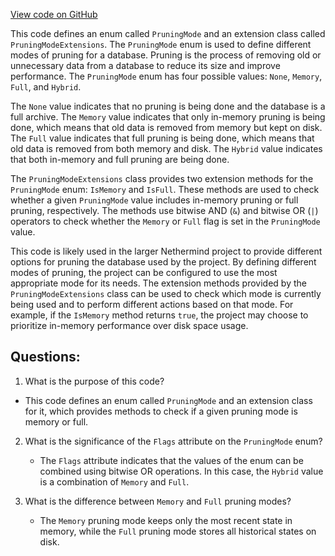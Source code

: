 [View code on GitHub](https://github.com/NethermindEth/nethermind/src/Nethermind/Nethermind.Db/PruningMode.cs)

This code defines an enum called `PruningMode` and an extension class called `PruningModeExtensions`. The `PruningMode` enum is used to define different modes of pruning for a database. Pruning is the process of removing old or unnecessary data from a database to reduce its size and improve performance. The `PruningMode` enum has four possible values: `None`, `Memory`, `Full`, and `Hybrid`. 

The `None` value indicates that no pruning is being done and the database is a full archive. The `Memory` value indicates that only in-memory pruning is being done, which means that old data is removed from memory but kept on disk. The `Full` value indicates that full pruning is being done, which means that old data is removed from both memory and disk. The `Hybrid` value indicates that both in-memory and full pruning are being done.

The `PruningModeExtensions` class provides two extension methods for the `PruningMode` enum: `IsMemory` and `IsFull`. These methods are used to check whether a given `PruningMode` value includes in-memory pruning or full pruning, respectively. The methods use bitwise AND (`&`) and bitwise OR (`|`) operators to check whether the `Memory` or `Full` flag is set in the `PruningMode` value.

This code is likely used in the larger Nethermind project to provide different options for pruning the database used by the project. By defining different modes of pruning, the project can be configured to use the most appropriate mode for its needs. The extension methods provided by the `PruningModeExtensions` class can be used to check which mode is currently being used and to perform different actions based on that mode. For example, if the `IsMemory` method returns `true`, the project may choose to prioritize in-memory performance over disk space usage.
## Questions: 
 1. What is the purpose of this code?
   - This code defines an enum called `PruningMode` and an extension class for it, which provides methods to check if a given pruning mode is memory or full.

2. What is the significance of the `Flags` attribute on the `PruningMode` enum?
   - The `Flags` attribute indicates that the values of the enum can be combined using bitwise OR operations. In this case, the `Hybrid` value is a combination of `Memory` and `Full`.

3. What is the difference between `Memory` and `Full` pruning modes?
   - The `Memory` pruning mode keeps only the most recent state in memory, while the `Full` pruning mode stores all historical states on disk.